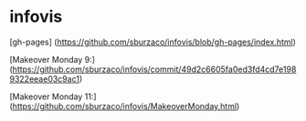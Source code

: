 # infovis

[gh-pages] (https://github.com/sburzaco/infovis/blob/gh-pages/index.html)

[Makeover Monday 9:] (https://github.com/sburzaco/infovis/commit/49d2c6605fa0ed3fd4cd7e1989322eeae03c9ac1)

[Makeover Monday 11:] (https://github.com/sburzaco/infovis/MakeoverMonday.html)
